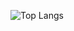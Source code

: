 


![Top Langs](https://github-readme-stats.vercel.app/api/top-langs/?username=kristinakordova,html)

